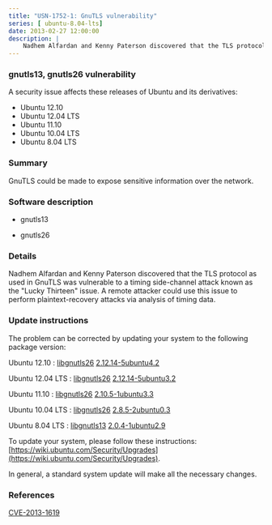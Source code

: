 ```yaml
---
title: "USN-1752-1: GnuTLS vulnerability"
series: [ ubuntu-8.04-lts]
date: 2013-02-27 12:00:00
description: |
    Nadhem Alfardan and Kenny Paterson discovered that the TLS protocol as used in GnuTLS was vulnerable to a timing side-channel attack known as the &quot;Lucky Thirteen&quot; issue. A remote attacker could use this issue to perform plaintext-recovery attacks via analysis of timing data. 
--- 
```

 
### gnutls13, gnutls26 vulnerability

A security issue affects these releases of Ubuntu and its derivatives:

* Ubuntu 12.10
* Ubuntu 12.04 LTS
* Ubuntu 11.10
* Ubuntu 10.04 LTS
* Ubuntu 8.04 LTS

### Summary

GnuTLS could be made to expose sensitive information over the network. 

### Software description

* gnutls13 

* gnutls26 

### Details

Nadhem Alfardan and Kenny Paterson discovered that the TLS protocol as used in GnuTLS was vulnerable to a timing side-channel attack known as the &quot;Lucky Thirteen&quot; issue. A remote attacker could use this issue to perform plaintext-recovery attacks via analysis of timing data. 

### Update instructions

The problem can be corrected by updating your system to the following package version:

Ubuntu 12.10
 : [libgnutls26](https://launchpad.net/ubuntu/+source/gnutls26) <span> [2.12.14-5ubuntu4.2](https://launchpad.net/ubuntu/+source/gnutls26/2.12.14-5ubuntu4.2) </span> 

Ubuntu 12.04 LTS
 : [libgnutls26](https://launchpad.net/ubuntu/+source/gnutls26) <span> [2.12.14-5ubuntu3.2](https://launchpad.net/ubuntu/+source/gnutls26/2.12.14-5ubuntu3.2) </span> 

Ubuntu 11.10
 : [libgnutls26](https://launchpad.net/ubuntu/+source/gnutls26) <span> [2.10.5-1ubuntu3.3](https://launchpad.net/ubuntu/+source/gnutls26/2.10.5-1ubuntu3.3) </span> 

Ubuntu 10.04 LTS
 : [libgnutls26](https://launchpad.net/ubuntu/+source/gnutls26) <span> [2.8.5-2ubuntu0.3](https://launchpad.net/ubuntu/+source/gnutls26/2.8.5-2ubuntu0.3) </span> 

Ubuntu 8.04 LTS
 : [libgnutls13](https://launchpad.net/ubuntu/+source/gnutls13) <span> [2.0.4-1ubuntu2.9](https://launchpad.net/ubuntu/+source/gnutls13/2.0.4-1ubuntu2.9) </span> 

To update your system, please follow these instructions: [https://wiki.ubuntu.com/Security/Upgrades](https://wiki.ubuntu.com/Security/Upgrades).

In general, a standard system update will make all the necessary changes. 

### References

 [CVE-2013-1619](http://people.ubuntu.com/~ubuntu-security/cve/CVE-2013-1619)
 
